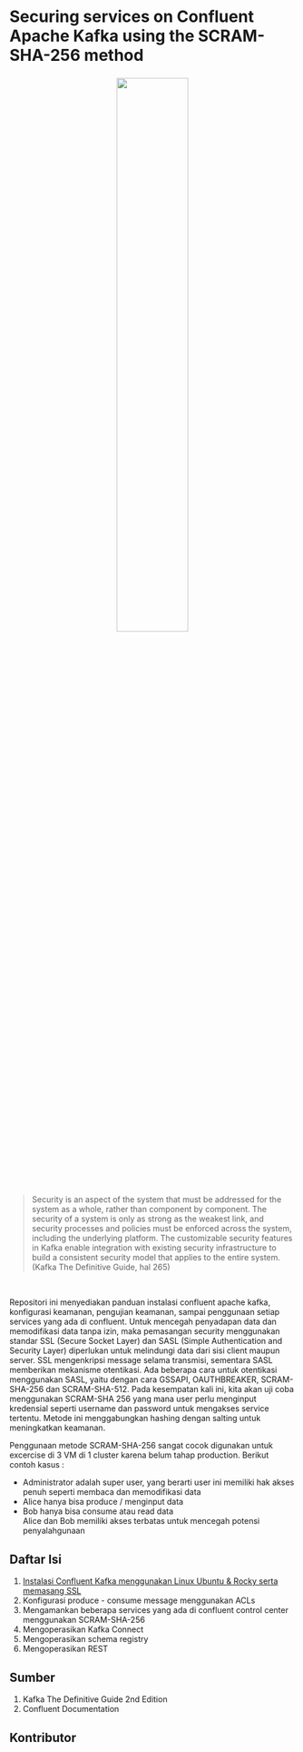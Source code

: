 # Securing services on Confluent Apache Kafka using the SCRAM-SHA-256 method
<h3 align="center">
  <img src="https://res.cloudinary.com/dvehyvk3d/image/upload/v1730172698/confluent-images_bruliy.png" width="50%"/>
</h3>

> Security is an aspect of the system that must be addressed for the system as a whole, rather than component by component. The security of a system is only as strong as the weakest link, and security processes and policies must be enforced across the system, including the underlying platform. The customizable security features in Kafka enable integration with existing security infrastructure to build a consistent security model that applies to the entire system. (Kafka The Definitive Guide, hal 265)

<br>

Repositori ini menyediakan panduan instalasi confluent apache kafka, konfigurasi keamanan, pengujian keamanan, sampai penggunaan setiap services yang ada di confluent. Untuk mencegah penyadapan data dan memodifikasi data tanpa izin, maka pemasangan security menggunakan standar SSL (Secure Socket Layer) dan SASL (Simple Authentication and Security Layer) diperlukan untuk melindungi data dari sisi client maupun server. SSL mengenkripsi message selama transmisi, sementara SASL memberikan mekanisme otentikasi. Ada beberapa cara untuk otentikasi menggunakan SASL, yaitu dengan cara GSSAPI, OAUTHBREAKER, SCRAM-SHA-256 dan SCRAM-SHA-512. Pada kesempatan kali ini, kita akan uji coba menggunakan SCRAM-SHA 256 yang mana user perlu menginput kredensial seperti username dan password untuk mengakses service tertentu. Metode ini menggabungkan hashing dengan salting untuk meningkatkan keamanan.

Penggunaan metode SCRAM-SHA-256 sangat cocok digunakan untuk excercise di 3 VM di 1 cluster karena belum tahap production. Berikut contoh kasus :
<ul>
  <li>Administrator adalah super user, yang berarti user ini memiliki hak akses penuh seperti membaca dan memodifikasi data</li>
  <li>Alice hanya bisa produce / menginput data</li>
  <li>Bob hanya bisa consume atau read data</li>
   Alice dan Bob memiliki akses terbatas untuk mencegah potensi penyalahgunaan
</ul>


## Daftar Isi
<ol>
  <li><a href="https://github.com/firyal-salsa/confluent-apache-kafka/blob/main/install-services-ssl.md">Instalasi Confluent Kafka menggunakan Linux Ubuntu & Rocky serta memasang SSL</a></li>
  <li>Konfigurasi produce - consume message menggunakan ACLs </li>
  <li>Mengamankan beberapa services yang ada di confluent control center menggunakan SCRAM-SHA-256</li>
  <li>Mengoperasikan Kafka Connect</li>
  <li>Mengoperasikan schema registry</li>
  <li>Mengoperasikan REST</li>
</ol>


## Sumber
<ol>
  <li> Kafka The Definitive Guide 2nd Edition </li>
  <li> Confluent Documentation </li>
</ol>

## Kontributor
